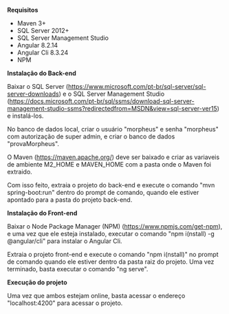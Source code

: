 **Requisitos**
 * Maven 3+
 * SQL Server 2012+
 * SQL Server Management Studio
 * Angular 8.2.14
 * Angular Cli 8.3.24
 * NPM

**Instalação do Back-end**

Baixar o SQL Server (https://www.microsoft.com/pt-br/sql-server/sql-server-downloads) e o SQL Server Management Studio (https://docs.microsoft.com/pt-br/sql/ssms/download-sql-server-management-studio-ssms?redirectedfrom=MSDN&view=sql-server-ver15) e instalá-los.

No banco de dados local, criar o usuário "morpheus" e senha "morpheus" com autorização de super admin, e criar o banco de dados "provaMorpheus".

O Maven (https://maven.apache.org/) deve ser baixado e criar as variaveis de ambiente M2_HOME e MAVEN_HOME com a pasta onde o Maven foi extraido.

Com isso feito, extraia o projeto do back-end e execute o comando "mvn spring-boot:run" dentro do prompt de comando, quando ele estiver apontado para a pasta do projeto back-end.

**Instalação do Front-end**

Baixar o Node Package Manager (NPM) (https://www.npmjs.com/get-npm), e uma vez que ele esteja instalado, executar o comando "npm i(nstall) -g @angular/cli" para instalar o Angular Cli.

Extraia o projeto front-end e execute o comando "npm i(nstall)" no prompt de comando quando ele estiver dentro da pasta raiz do projeto. Uma vez terminado, basta executar o comando "ng serve".

**Execução do projeto**

Uma vez que ambos estejam online, basta acessar o endereço "localhost:4200" para acessar o projeto.